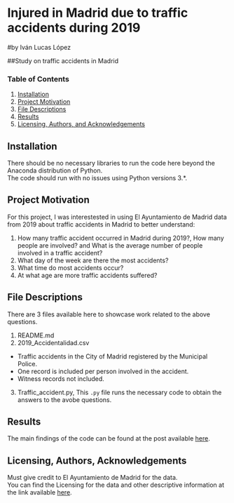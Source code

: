 # Injured in Madrid due to traffic accidents during 2019

#by Iván Lucas López


##Study on traffic accidents in Madrid

### Table of Contents

1. [Installation](#installation)
2. [Project Motivation](#motivation)
3. [File Descriptions](#files)
4. [Results](#results)
5. [Licensing, Authors, and Acknowledgements](#licensing)

## Installation <a name="installation"></a>

There should be no necessary libraries to run the code here beyond the Anaconda distribution of Python.  
The code should run with no issues using Python versions 3.*.

## Project Motivation<a name="motivation"></a>

For this project, I was interestested in using El Ayuntamiento de Madrid data from 2019 about traffic accidents in Madrid to better understand:

1. How many traffic accident occurred in Madrid during 2019?, How many people are involved? and What is the average number of people involved in a traffic accident?
2. What day of the week are there the most accidents?
3. What time do most accidents occur?
4. At what age are more traffic accidents suffered?

## File Descriptions <a name="files"></a>

There are 3 files available here to showcase work related to the above questions.  
1. README.md
2. 2019_Accidentalidad.csv
  - Traffic accidents in the City of Madrid registered by the Municipal Police.
  - One record is included per person involved in the accident.
  - Witness records not included.
  
3. Traffic_accident.py, This `.py` file runs the necessary code to obtain the answers to the avobe questions.

## Results<a name="results"></a>

The main findings of the code can be found at the post available [here](https://medium.com/@josh_2774/how-do-you-become-a-developer-5ef1c1c68711).

## Licensing, Authors, Acknowledgements<a name="licensing"></a>

Must give credit to El Ayuntamiento de Madrid for the data.  
You can find the Licensing for the data and other descriptive information at the link available [here](https://datos.madrid.es/portal/site/egob/menuitem.c05c1f754a33a9fbe4b2e4b284f1a5a0/?vgnextoid=7c2843010d9c3610VgnVCM2000001f4a900aRCRD&vgnextchannel=374512b9ace9f310VgnVCM100000171f5a0aRCRD&vgnextfmt=default).
